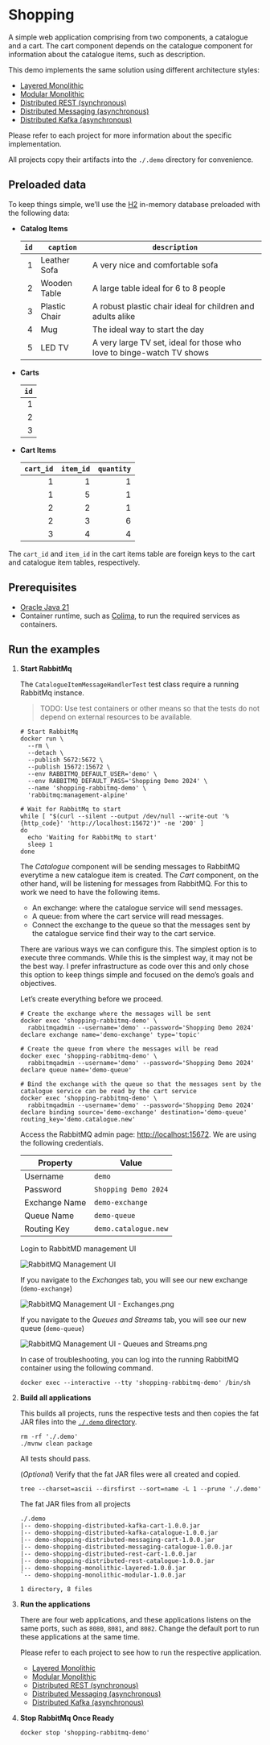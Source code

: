 [//]: # (Automatically generated by Sociable Weaver)
# Shopping

A simple web application comprising from two components, a catalogue and a cart.
The cart component depends on the catalogue component for information about the
catalogue items, such as description.

This demo implements the same solution using different architecture styles:

- [Layered Monolithic](./monolithic-layered/README.md)
- [Modular Monolithic](./monolithic-modular/README.md)
- [Distributed REST (synchronous)](./distributed-rest/README.md)
- [Distributed Messaging (asynchronous)](./distributed-messaging/README.md)
- [Distributed Kafka (asynchronous)](./distributed-kafka/README.md)

Please refer to each project for more information about the specific
implementation.

All projects copy their artifacts into the `./.demo` directory for convenience.

## Preloaded data

To keep things simple, we’ll use the
[H2](https://www.h2database.com/html/main.html) in-memory database preloaded
with the following data:

- **Catalog Items**

  | `id` | `caption`     | `description`                                                         |
  | ---: | ------------- | --------------------------------------------------------------------- |
  |    1 | Leather Sofa  | A very nice and comfortable sofa                                      |
  |    2 | Wooden Table  | A large table ideal for 6 to 8 people                                 |
  |    3 | Plastic Chair | A robust plastic chair ideal for children and adults alike            |
  |    4 | Mug           | The ideal way to start the day                                        |
  |    5 | LED TV        | A very large TV set, ideal for those who love to binge-watch TV shows |

- **Carts**

  | `id` |
  | ---: |
  |    1 |
  |    2 |
  |    3 |

- **Cart Items**

  | `cart_id` | `item_id` | `quantity` |
  | --------: | --------: | ---------: |
  |         1 |         1 |          1 |
  |         1 |         5 |          1 |
  |         2 |         2 |          1 |
  |         2 |         3 |          6 |
  |         3 |         4 |          4 |

The `cart_id` and `item_id` in the cart items table are foreign keys to the cart
and catalogue item tables, respectively.

## Prerequisites

- [Oracle Java 21](https://www.oracle.com/java/technologies/downloads/#java21)
- Container runtime, such as [Colima](https://github.com/abiosoft/colima), to
  run the required services as containers.

## Run the examples

1. **Start RabbitMq**

   The `CatalogueItemMessageHandlerTest` test class require a running RabbitMq
   instance.

   > TODO: Use test containers or other means so that the tests do not depend on
   > external resources to be available.

   ```shell
   # Start RabbitMq
   docker run \
     --rm \
     --detach \
     --publish 5672:5672 \
     --publish 15672:15672 \
     --env RABBITMQ_DEFAULT_USER='demo' \
     --env RABBITMQ_DEFAULT_PASS='Shopping Demo 2024' \
     --name 'shopping-rabbitmq-demo' \
     'rabbitmq:management-alpine'

   # Wait for RabbitMq to start
   while [ "$(curl --silent --output /dev/null --write-out '%{http_code}' 'http://localhost:15672')" -ne '200' ]
   do
     echo 'Waiting for RabbitMq to start'
     sleep 1
   done
   ```

   The _Catalogue_ component will be sending messages to RabbitMQ everytime a new
   catalogue item is created. The _Cart_ component, on the other hand, will be
   listening for messages from RabbitMQ. For this to work we need to have the
   following items.

   - An exchange: where the catalogue service will send messages.
   - A queue: from where the cart service will read messages.
   - Connect the exchange to the queue so that the messages sent by the catalogue
    service find their way to the cart service.

   There are various ways we can configure this. The simplest option is to
   execute three commands. While this is the simplest way, it may not be the best
   way. I prefer infrastructure as code over this and only chose this option to
   keep things simple and focused on the demo’s goals and objectives.

   Let’s create everything before we proceed.

   ```shell
   # Create the exchange where the messages will be sent
   docker exec 'shopping-rabbitmq-demo' \
     rabbitmqadmin --username='demo' --password='Shopping Demo 2024' declare exchange name='demo-exchange' type='topic'

   # Create the queue from where the messages will be read
   docker exec 'shopping-rabbitmq-demo' \
     rabbitmqadmin --username='demo' --password='Shopping Demo 2024' declare queue name='demo-queue'

   # Bind the exchange with the queue so that the messages sent by the catalogue service can be read by the cart service
   docker exec 'shopping-rabbitmq-demo' \
     rabbitmqadmin --username='demo' --password='Shopping Demo 2024' declare binding source='demo-exchange' destination='demo-queue' routing_key='demo.catalogue.new'
   ```

   Access the RabbitMQ admin page:
   [http://localhost:15672](http://localhost:15672). We are using the following
   credentials.

   | Property      | Value                          |
   | ------------- | ------------------------------ |
   | Username      | `demo`                         |
   | Password      | `Shopping Demo 2024`           |
   | Exchange Name | `demo-exchange`                |
   | Queue Name    | `demo-queue`                   |
   | Routing Key   | `demo.catalogue.new`           |

   Login to RabbitMD management UI

   ![RabbitMQ Management UI](./assets/images/RabbitMQ%20Management%20UI.png)

   If you navigate to the _Exchanges_ tab, you will see our new exchange
   (`demo-exchange`)

   ![RabbitMQ Management UI - Exchanges.png](./assets/images/RabbitMQ%20Management%20UI%20-%20Exchanges.png)

   If you navigate to the _Queues and Streams_ tab, you will see our new queue
   (`demo-queue`)

   ![RabbitMQ Management UI - Queues and Streams.png](./assets/images/RabbitMQ%20Management%20UI%20-%20Queues%20and%20Streams.png)

   In case of troubleshooting, you can log into the running RabbitMQ container
   using the following command.

   ```
   docker exec --interactive --tty 'shopping-rabbitmq-demo' /bin/sh
   ```

2. **Build all applications**

   This builds all projects, runs the respective tests and then copies the fat
   JAR files into the [`./.demo` directory](./.demo).

   ```shell
   rm -rf './.demo'
   ./mvnw clean package
   ```

   All tests should pass.

   (_Optional_) Verify that the fat JAR files were all created and copied.

   ```shell
   tree --charset=ascii --dirsfirst --sort=name -L 1 --prune './.demo'
   ```

   The fat JAR files from all projects

   ```
   ./.demo
   |-- demo-shopping-distributed-kafka-cart-1.0.0.jar
   |-- demo-shopping-distributed-kafka-catalogue-1.0.0.jar
   |-- demo-shopping-distributed-messaging-cart-1.0.0.jar
   |-- demo-shopping-distributed-messaging-catalogue-1.0.0.jar
   |-- demo-shopping-distributed-rest-cart-1.0.0.jar
   |-- demo-shopping-distributed-rest-catalogue-1.0.0.jar
   |-- demo-shopping-monolithic-layered-1.0.0.jar
   `-- demo-shopping-monolithic-modular-1.0.0.jar

   1 directory, 8 files
   ```

3. **Run the applications**

   There are four web applications, and these applications listens on the same
   ports, such as `8080`, `8081`, and `8082`. Change the default port to run
   these applications at the same time.

   Please refer to each project to see how to run the respective application.

   - [Layered Monolithic](./monolithic-layered/README.md)
   - [Modular Monolithic](./monolithic-modular/README.md)
   - [Distributed REST (synchronous)](./distributed-rest/README.md)
   - [Distributed Messaging (asynchronous)](./distributed-messaging/README.md)
   - [Distributed Kafka (asynchronous)](./distributed-kafka/README.md)

4. **Stop RabbitMq Once Ready**

   ```shell
   docker stop 'shopping-rabbitmq-demo'
   ```
